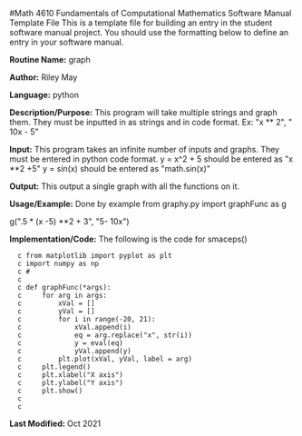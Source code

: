#Math 4610 Fundamentals of Computational Mathematics Software Manual Template File
This is a template file for building an entry in the student software manual project. You should use the formatting below to
define an entry in your software manual.

**Routine Name:**           graph

**Author:** Riley May

**Language:** python

**Description/Purpose:** This program will take multiple strings and graph them. They must be inputted in as strings 
and in code format. Ex: "x ** 2", " 10x - 5"

**Input:** This program takes an infinite number of inputs and graphs. They must be entered in python code format. 
y = x^2 + 5  should be entered as "x **2 +5"
y = sin(x) should be entered as "math.sin(x)"

**Output:** This output a single graph with all the functions on it. 


**Usage/Example:**
Done by example
from graphy.py import graphFunc as g

g(".5 * (x -5) **2 + 3", "5- 10x")


**Implementation/Code:** The following is the code for smaceps()

      c from matplotlib import pyplot as plt
      c import numpy as np
      c #
      c 
      c def graphFunc(*args):
      c     for arg in args:
      c         xVal = []
      c         yVal = []
      c         for i in range(-20, 21):
      c             xVal.append(i)
      c             eq = arg.replace("x", str(i))
      c             y = eval(eq)
      c             yVal.append(y)
      c         plt.plot(xVal, yVal, label = arg)
      c     plt.legend()
      c     plt.xlabel("X axis")
      c     plt.ylabel("Y axis")
      c     plt.show()
      c 
      c 
**Last Modified:** Oct 2021
